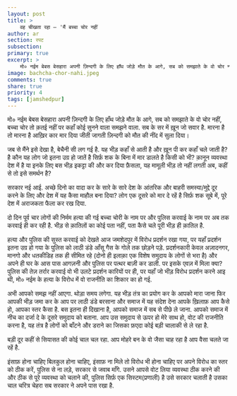 ```yaml
---
layout: post
title: >
    वह चीखता रहा — 'मैं बच्चा चोर नहीं
author: ar
section: रपट
subsection:
primary: true
excerpt: >
    मो० नईम बेबस बेसहारा अपनी ज़िन्दगी के लिए हाँथ जोड़े मौत के आगे, सब को समझाते के वो चोर नहीं, बच्चा चोर तो क़तई नहीं पर कहाँ कोई सुनने वाला समझने वाला. सब के सर में ख़ून जो सवार है. मारना है तो मारना है ...
image: bachcha-chor-nahi.jpeg
comments: true
share: true
priority: 4
tags: [jamshedpur]
---
```


मो० नईम बेबस बेसहारा अपनी ज़िन्दगी के लिए हाँथ जोड़े मौत के आगे, सब को
समझाते के वो चोर नहीं, बच्चा चोर तो क़तई नहीं पर कहाँ कोई सुनने वाला
समझने वाला. सब के सर में ख़ून जो सवार है. मारना है तो मारना है आख़िर कार
मार दिया जीती जागती ज़िन्दगी को मौत की नींद में सुला दिया।

जब से मैंने इसे देखा है, बेचैनी सी लग गई है. यह भीड़ कहाँ से आती है और
ख़ून पी कर कहाँ चले जाती है? है कौन यह लोग जो इतना उग्र हो जातें है
सिर्फ़ शक के बिना में मार डालते है किसी को भी? क़ानून व्यवस्था देश में
है या इनके लिए बस भीड़ इकट्टा की और कर दिया फ़ैसला, यह मामूली भीड़ तो
नहीं लगती अब, कहीं से तो इसे समर्थन है?

सरकार नई आई. अच्छे दिनो का वादा कर के सारे के सारे देश के आंतरिक और
बाहरी समस्या/मुद्दे दूर करने के लिए और देश में यह कैसा माहौल बना दिया?
लोग एक दूसरे को मार दे रहें है सिर्फ़ शक सूबे में, पूरे देश में
अराजकता फैला कर रख दिया.

दो दिन पूर्व चार लोगों की निर्मम हत्या की गई बच्चा चोरी के नाम पर और
पुलिस करवाई के नाम पर अब तक करवाई ही कर रही है. भीड़ से क़ातिलों का कोई
पता नहीं, पता कैसे चले पूरी भीड़ ही क़ातिल है.

हत्या और पुलिस की सुस्त करवाई को देखते आज जमशेदपुर में विरोध प्रदर्शन
रखा गया, पर यहाँ प्रदर्शन इतना उग्र हो गया के पुलिस को लाठी डंडे आँसू
गैस के गोले तक छोड़ने पड़े. प्रदर्शनकारी केवल अज़ादनगर, मानगो और धतकीडिह
तक ही सीमित रहे (दोनो ही इलाक़ा एक विशेष समुदाय के लोगों से भरा है) और
अपने ही घर के आस पास आगज़नी और पुलिस पर पत्थर बाज़ी कर डाली. पर इसके
एवज़ में मिला क्या? पुलिस की तेज़ तर्रार करवाई वो भी उलटे प्रदर्शन
कारियों पर ही, पर  यहाँ जो भीड़ विरोध प्रदर्शन करने आइ थी, मो० नईम के
हत्या के विरोध में वो राजनीति का शिकार का हो गई.

अभी आपको समझ नहीं आएगा. थोड़ा समय लगेगा. यह भीड़ तंत्र का प्रयोग कर के
आपको मारा जाना फिर आपकी भीड़ जमा कर के आप पर लाठी डंडे बरसाना और समाज
में यह संदेश देना आपके ख़िलाफ़ आप कैसे हो, आपका स्तर कैसा है. बस इतना ही
दिखाना है, आपको समाज में सब से पीछे ले जाना. आपको समाज में नीच का दर्जा
दे के दूसरे समुदाय को बताना. आप उस समुदाय से ऊपर हो मेरे साथ हो, वोट की
राजनीति करना है, यह तंत्र है लोगों को बाँटने और डराने का जिसका फ़एदा
कोई बड़ी चालाकी से ले रहा है.

बड़ी दूर कहीं से सियासत की कोई चाल चल रहा. आप मोहरे बन के वो जैसा चाह
रहा है आप वैसा चलते जा रहें है.

इंसाफ़ होना चाहिए बिलकुल होना चाहिए, इंसाफ़ ना मिले तो विरोध भी होना
चाहिए पर अपने विरोध का स्तर को ठीक करें, पुलिस से ना लड़े, सरकार से
जवाब माँगे. उसने आपसे वोट लिया व्यवस्था ठीक करने की और ठीक से पूरे
व्यवस्था को चलाने की, पुलिस सिर्फ़ एक सिस्टम(प्रणाली) है उसे सरकार
चलाती है उसका चाल चरित्र चेहरा सब सरकार ने अपने पास रखा है.
